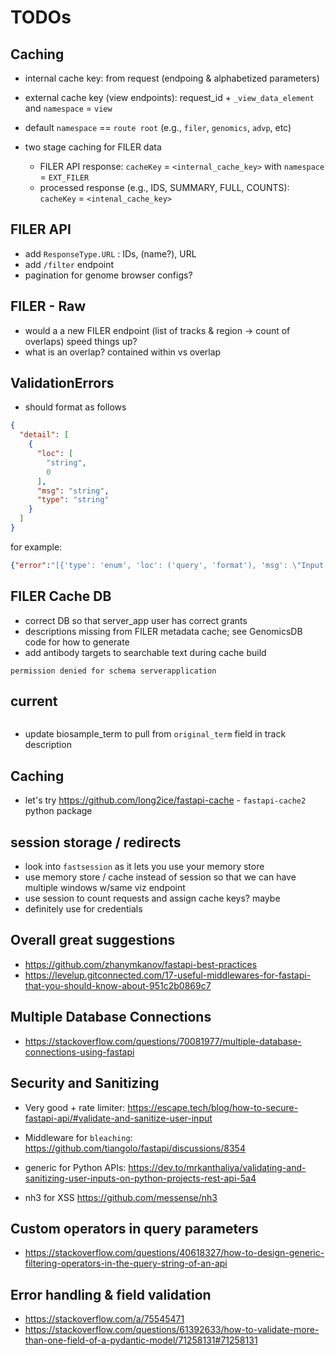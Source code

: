 # TODOs

## Caching

* internal cache key: from request (endpoing & alphabetized parameters)
* external cache key (view endpoints): request_id + `_view_data_element` and `namespace` = `view`

* default `namespace` == `route root` (e.g., `filer`, `genomics`, `advp`, etc)

* two stage caching for FILER data
  * FILER API response: `cacheKey` = `<internal_cache_key>` with `namespace` = `EXT_FILER`
  * processed response (e.g., IDS, SUMMARY, FULL, COUNTS): `cacheKey` = `<intenal_cache_key>`

## FILER API

* add `ResponseType.URL` : IDs, (name?), URL
* add `/filter` endpoint
* pagination for genome browser configs?

## FILER - Raw

* would a a new FILER endpoint (list of tracks & region -> count of overlaps) speed things up?
* what is an overlap? contained within vs overlap

## ValidationErrors

* should format as follows

```json
{
  "detail": [
    {
      "loc": [
        "string",
        0
      ],
      "msg": "string",
      "type": "string"
    }
  ]
}
```

for example:

```json
{"error":"[{'type': 'enum', 'loc': ('query', 'format'), 'msg': \"Input should be 'json' or 'table'\", 'input': 'bob', 'ctx': {'expected': \"'json' or 'table'\"}}]","msg":"Invalid parameter value"}
```

## FILER Cache DB

* correct DB so that server_app user has correct grants
* descriptions missing from FILER metadata cache; see GenomicsDB code for how to generate
* add antibody targets to searchable text during cache build

```log
permission denied for schema serverapplication
```

## current

```log
```

* update biosample_term to pull from `original_term` field in track description

## Caching

* let's try <https://github.com/long2ice/fastapi-cache> - `fastapi-cache2` python package

## session storage / redirects

* look into `fastsession` as it lets you use your memory store
* use memory store / cache instead of session so that we can have multiple windows w/same viz endpoint
* use session to count requests and assign cache keys? maybe
* definitely use for credentials

## Overall great suggestions

* <https://github.com/zhanymkanov/fastapi-best-practices>
* <https://levelup.gitconnected.com/17-useful-middlewares-for-fastapi-that-you-should-know-about-951c2b0869c7>

## Multiple Database Connections

* <https://stackoverflow.com/questions/70081977/multiple-database-connections-using-fastapi>

## Security and Sanitizing

* Very good + rate limiter: <https://escape.tech/blog/how-to-secure-fastapi-api/#validate-and-sanitize-user-input>
* Middleware for `bleaching`: https://github.com/tiangolo/fastapi/discussions/8354
* generic for Python APIs: https://dev.to/mrkanthaliya/validating-and-sanitizing-user-inputs-on-python-projects-rest-api-5a4

* nh3 for XSS <https://github.com/messense/nh3>

## Custom operators in query parameters

* <https://stackoverflow.com/questions/40618327/how-to-design-generic-filtering-operators-in-the-query-string-of-an-api>

## Error handling & field validation

* <https://stackoverflow.com/a/75545471>
* <https://stackoverflow.com/questions/61392633/how-to-validate-more-than-one-field-of-a-pydantic-model/71258131#71258131>